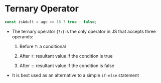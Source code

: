 # Ternary Operator

```js
const isAdult = age >= 18 ? true : false;
```

- The ternary operator (`?:`) is the only operator in JS that accepts three
operands:

    1. Before `?`: a conditional

    2. After `?`: resultant value if the condition is true

    3. After `:`: resultant value if the condition is false

- It is best used as an alternative to a simple `if-else` statement
